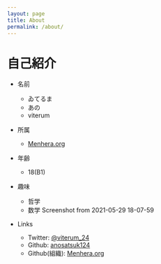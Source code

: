 ```yaml
---
layout: page
title: About
permalink: /about/
---
```


# 自己紹介

- 名前
  - ゐてるま
  - あの
  - viterum

- 所属
  - [Menhera.org](https://www.menhera.org)

- 年齢
  - 18(B1)

- 趣味
  - 哲学
  - 数学
Screenshot from 2021-05-29 18-07-59
- Links
  - Twitter: [@viterum_24](https://twitter.com/viterum_24)
  - Github: [anosatsuk124](https://github.com/anosatsuk124)
  - Github(組織): [Menhera.org](https://github.com/menhera-org)
